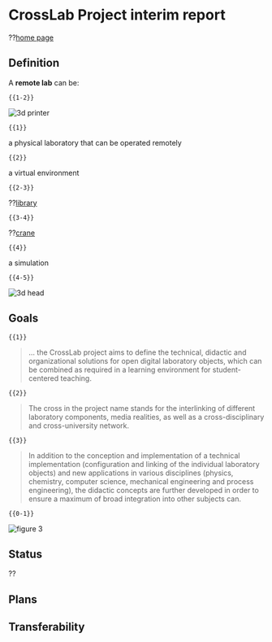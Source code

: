 <!--
author:   Mark Jacob
email:    mark.jacob@iuz.tu-freiberg.de
version:  0.1.0
language: en
narrator: US English Female

comment:  This is the first update for colleagues.
          Please let me know if you need more info.

icon: https://upload.wikimedia.org/wikipedia/commons/2/28/Logo_TU_Freiberg.svg
-->

# CrossLab Project interim report

??[home page](https://cross-lab.org/)

## Definition

A **remote lab** can be:

    {{1-2}}
![3d printer](https://cdn.shopify.com/s/files/1/0637/7517/8972/products/Tronxy-VEHO-3D-Printer-02.jpg?v=1668672953)

    {{1}}
a physical laboratory that can be operated remotely

    {{2}}
a virtual environment

    {{2-3}}
??[library](https://sketchfab.com/3d-models/medieval-library-model-pack-low-poly-3d-model-3e54dac0803c4bf282fcfa7aad1e3d9b)

    {{3-4}}
??[crane](https://sketchfab.com/3d-models/tower-crane-c3e832c886be447a843d8285566b6cda)

    {{4}}
a simulation

    {{4-5}}
![3d head](https://www.physikinstrumente.de/fileadmin/_processed_/1/1/csm_Physik-Instrumente-PIVirtualMove_509bf01095.jpg)

## Goals

    {{1}}
> ... the CrossLab project aims to define the technical, didactic and organizational solutions for open digital laboratory objects, which can be combined as required in a learning environment for student-centered teaching.

    {{2}}
> The cross in the project name stands for the interlinking of different laboratory components, media realities, as well as a cross-disciplinary and cross-university network.

    {{3}}
> In addition to the conception and implementation of a technical implementation (configuration and linking of the individual laboratory objects) and new applications in various disciplines (physics, chemistry, computer science, mechanical engineering and process engineering), the didactic concepts are further developed in order to ensure a maximum of broad integration into other subjects can.

    {{0-1}}
![figure 3](https://media.springernature.com/full/springer-static/image/chp%3A10.1007%2F978-3-658-32849-8_31/MediaObjects/493946_1_De_31_Fig3_HTML.png?as=webp)

## Status

??[](https://liascript.github.io/course/?https://raw.githubusercontent.com/Mr-Nair/Hiwi-Arduino/main/README.md#1)

## Plans

## Transferability